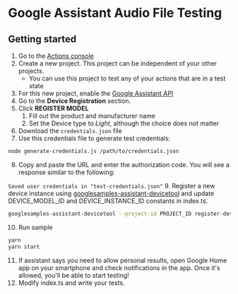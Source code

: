 # Google Assistant Audio File Testing

## Getting started

1. Go to the [Actions console](http://console.actions.google.com)
2. Create a new project. This project can be independent of your other projects.
   - You can use this project to test any of your actions that are in a test state
3. For this new project, enable the [Google Assistant API](https://console.developers.google.com/apis/api/embeddedassistant.googleapis.com/overview)
4. Go to the **Device Registration** section.
5. Click **REGISTER MODEL**
   1. Fill out the product and manufacturer name
   1. Set the Device type to _Light_, although the choice does not matter
6. Download the `credentials.json` file
7. Use this credentials file to generate test credentials:

```bash
node generate-credentials.js /path/to/credentials.json
```

8. Copy and paste the URL and enter the authorization code. You will see a response
   similar to the following:

`Saved user credentials in "test-credentials.json"`
9. Register a new device instance using [googlesamples-assistant-devicetool](https://github.com/googlesamples/assistant-sdk-python/tree/master/google-assistant-sdk) and update DEVICE_MODEL_ID and DEVICE_INSTANCE_ID constants in index.ts.

```bash
googlesamples-assistant-devicetool --project-id PROJECT_ID register-device --device 'my-device-identifier' \ --model 'my-model-identifier' \ --nickname 'My Assistant Light'
```

10. Run sample

```bash
yarn
yarn start
```

11. If assistant says you need to allow personal results, open Google Home app on your smartphone and check notifications in the app. Once it's allowed, you'll be able to start testing!
12. Modify index.ts and write your tests.
